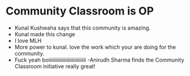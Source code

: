 # Community Classroom is OP

- Kunal Kushwaha says that this community is amazing.
- Kunal made this change
- I love MLH
- More power to kunal. love the work which your are doing for the community.
- Fuck yeah boiiiiiiiiiiiiiiiiiiiiiiiiiiiii
-Anirudh Sharma finds the Community Classroom initiative really great!
